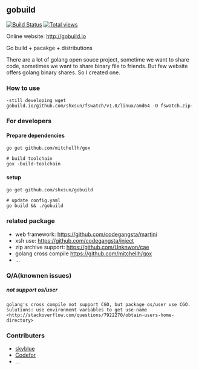 ## gobuild
[![Build Status](https://drone.io/github.com/shxsun/gobuild/status.png)](https://drone.io/github.com/shxsun/gobuild/latest)
[![Total views](https://sourcegraph.com/api/repos/github.com/shxsun/gobuild/counters/views.png)](https://sourcegraph.com/github.com/shxsun/gobuild)

Online website: <http://gobuild.io>

Go build + pacakge + distributions

There are a lot of golang open souce project, sometime we want to share code, sometimes we want to share binary file to friends.
But few website offers golang binary shares. So I created one.

### How to use
	-still developing wget gobuild.io/github.com/shxsun/fswatch/v1.0/linux/amd64 -O fswatch.zip-

### For developers
#### Prepare dependencies
	go get github.com/mitchellh/gox
	
	# build toolchain
	gox -build-toolchain

#### setup
	go get github.com/shxsun/gobuild
	
	# update config.yaml
	go build && ./gobuild
	

### related package
* web framework: <https://github.com/codegangsta/martini>
* xsh use: <https://github.com/codegangsta/inject>
* zip archive support: <https://github.com/Unknwon/cae>
* golang cross compile <https://github.com/mitchellh/gox>
* ...

### Q/A(knownen issues)
##### not support os/user

	golang's cross compile not support CGO, but package os/user use CGO.
	sulutions: use environment variables to get use-name <http://stackoverflow.com/questions/7922270/obtain-users-home-directory>

### Contributers
* [skyblue](https://github.com/shxsun)
* [Codefor](https://github.com/Codefor)
* ...

